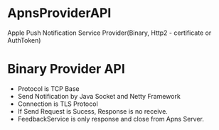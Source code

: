 # ApnsProviderAPI
Apple Push Notification Service Provider(Binary, Http2 - certificate or AuthToken)




# Binary Provider API

- Protocol is TCP Base
- Send Notification by Java Socket and Netty Framework
- Connection is TLS Protocol
- If Send Request is Sucess, Response is no receive.
- FeedbackService is only response and close from Apns Server.
